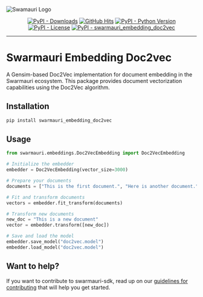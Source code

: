 
![Swamauri Logo](https://res.cloudinary.com/dbjmpekvl/image/upload/v1730099724/Swarmauri-logo-lockup-2048x757_hww01w.png)

<p align="center">
    <a href="https://pypi.org/project/swarmauri_embedding_doc2vec/">
        <img src="https://img.shields.io/pypi/dm/swarmauri_embedding_doc2vec" alt="PyPI - Downloads"/></a>
    <a href="https://github.com/swarmauri/swarmauri-sdk/pkgs/standards/swarmauri_embedding_doc2vec/README.md">
        <img src="https://hits.seeyoufarm.com/api/count/incr/badge.svg?url=https://github.com/swarmauri/swarmauri-sdk/pkgs/standards/swarmauri_embedding_doc2vec/README.md&count_bg=%2379C83D&title_bg=%23555555&icon=&icon_color=%23E7E7E7&title=hits&edge_flat=false" alt="GitHub Hits"/></a>
    <a href="https://pypi.org/project/swarmauri_embedding_doc2vec/">
        <img src="https://img.shields.io/pypi/pyversions/swarmauri_embedding_doc2vec" alt="PyPI - Python Version"/></a>
    <a href="https://pypi.org/project/swarmauri_embedding_doc2vec/">
        <img src="https://img.shields.io/pypi/l/swarmauri_embedding_doc2vec" alt="PyPI - License"/></a>
    <a href="https://pypi.org/project/swarmauri_embedding_doc2vec/">
        <img src="https://img.shields.io/pypi/v/swarmauri_embedding_doc2vec?label=swarmauri_embedding_doc2vec&color=green" alt="PyPI - swarmauri_embedding_doc2vec"/></a>
</p>

---

# Swarmauri Embedding Doc2vec

A Gensim-based Doc2Vec implementation for document embedding in the Swarmauri ecosystem. This package provides document vectorization capabilities using the Doc2Vec algorithm.

## Installation

```bash
pip install swarmauri_embedding_doc2vec
```

## Usage

```python
from swarmauri.embeddings.Doc2VecEmbedding import Doc2VecEmbedding

# Initialize the embedder
embedder = Doc2VecEmbedding(vector_size=3000)

# Prepare your documents
documents = ["This is the first document.", "Here is another document.", "And a third one"]

# Fit and transform documents
vectors = embedder.fit_transform(documents)

# Transform new documents
new_doc = "This is a new document"
vector = embedder.transform([new_doc])

# Save and load the model
embedder.save_model("doc2vec.model")
embedder.load_model("doc2vec.model")
```

## Want to help?

If you want to contribute to swarmauri-sdk, read up on our [guidelines for contributing](https://github.com/swarmauri/swarmauri-sdk/blob/master/contributing.md) that will help you get started.
